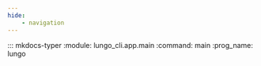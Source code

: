 ```yaml
---
hide:
    - navigation
---
```


<!-- @formatter:off -->

::: mkdocs-typer
    :module: lungo_cli.app.main
    :command: main
    :prog_name: lungo
